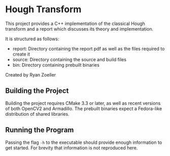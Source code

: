 Hough Transform
===============

This project provides a C++ implementation of the classical Hough transform and a report which discusses its theory and implementation.

It is structured as follows:
 - report: Directory containing the report pdf as well as the files required to create it
 - source: Directory containing the source and build files
 - bin: Directory containing prebuilt binaries

Created by Ryan Zoeller


Building the Project
--------------------

Building the project requires CMake 3.3 or later, as well as recent versions of both OpenCV2 and Armadillo.
The prebuilt binaries expect a Fedora-like distribution of shared libraries.

Running the Program
-------------------

Passing the flag `-h` to the executable should provide enough information to get started. For brevity that information is not reproduced here.
